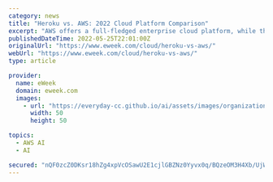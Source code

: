 ```yaml
---
category: news
title: "Heroku vs. AWS: 2022 Cloud Platform Comparison"
excerpt: "AWS offers a full-fledged enterprise cloud platform, while the Heroku cloud platform focuses on serving developers. Today, choosing the right cloud provider – or group of cloud vendors – is ..."
publishedDateTime: 2022-05-25T22:01:00Z
originalUrl: "https://www.eweek.com/cloud/heroku-vs-aws/"
webUrl: "https://www.eweek.com/cloud/heroku-vs-aws/"
type: article

provider:
  name: eWeek
  domain: eweek.com
  images:
    - url: "https://everyday-cc.github.io/ai/assets/images/organizations/eweek.com-50x50.jpg"
      width: 50
      height: 50

topics:
  - AWS AI
  - AI

secured: "nQF0zcZ0DKsr18hZg4xpVcOSawU2E1cjlGBZNz0Yyvx0q/BQzeOM3H4Xb/UjWMPZNWEoereWRLT0QSnChS4d5qmL8rZUg8uZ3GwSzX49LHe/G3UyuFpt3aI9G4jHyY7OjbU57JBgYBH1VdHw2M2tgIxQn8IHgYJyf2UkSXIGoGYJ66LQ4eeUDcVt+Hk10BJsA8Z+nkVsRGln1Q1kmboeaFYRP2Ncb2I52vhrO3elFcMKxXzhwv4G6yUT7ZLErQ+GynHduDfO2v1zYkG5cKU81ewAQe6hDrZ91cWcBByrxdxRzKnIku6V+XxZ9mAP2b5aIhA2K9bDju66HZelzPemA8P4BJ0CYOz7Y+mz/cpuqfE=;4XGeESpG6tl5W4x4Nc5q1Q=="
---
```


